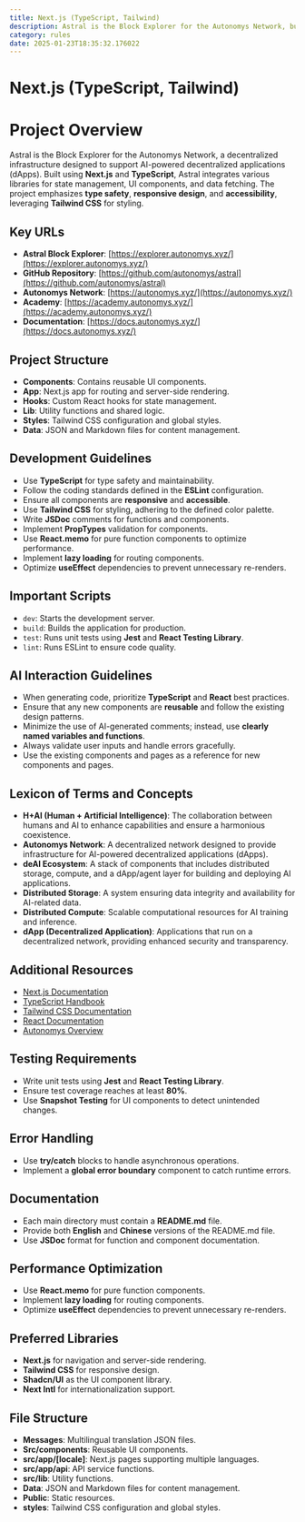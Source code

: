 ```yaml
---
title: Next.js (TypeScript, Tailwind)
description: Astral is the Block Explorer for the Autonomys Network, built with Next.js, TypeScript, and Tailwind CSS. It provides a responsive and accessible interface for exploring blockchain data, integrating advanced libraries for state management, UI components, and data fetching.
category: rules
date: 2025-01-23T18:35:32.176022
---
```



# Next.js (TypeScript, Tailwind)

# Project Overview

Astral is the Block Explorer for the Autonomys Network, a decentralized infrastructure designed to support AI-powered decentralized applications (dApps). Built using **Next.js** and **TypeScript**, Astral integrates various libraries for state management, UI components, and data fetching. The project emphasizes **type safety**, **responsive design**, and **accessibility**, leveraging **Tailwind CSS** for styling.

## Key URLs

- **Astral Block Explorer**: [https://explorer.autonomys.xyz/](https://explorer.autonomys.xyz/)
- **GitHub Repository**: [https://github.com/autonomys/astral](https://github.com/autonomys/astral)
- **Autonomys Network**: [https://autonomys.xyz/](https://autonomys.xyz/)
- **Academy**: [https://academy.autonomys.xyz/](https://academy.autonomys.xyz/)
- **Documentation**: [https://docs.autonomys.xyz/](https://docs.autonomys.xyz/)

## Project Structure

- **Components**: Contains reusable UI components.
- **App**: Next.js app for routing and server-side rendering.
- **Hooks**: Custom React hooks for state management.
- **Lib**: Utility functions and shared logic.
- **Styles**: Tailwind CSS configuration and global styles.
- **Data**: JSON and Markdown files for content management.

## Development Guidelines

- Use **TypeScript** for type safety and maintainability.
- Follow the coding standards defined in the **ESLint** configuration.
- Ensure all components are **responsive** and **accessible**.
- Use **Tailwind CSS** for styling, adhering to the defined color palette.
- Write **JSDoc** comments for functions and components.
- Implement **PropTypes** validation for components.
- Use **React.memo** for pure function components to optimize performance.
- Implement **lazy loading** for routing components.
- Optimize **useEffect** dependencies to prevent unnecessary re-renders.

## Important Scripts

- `dev`: Starts the development server.
- `build`: Builds the application for production.
- `test`: Runs unit tests using **Jest** and **React Testing Library**.
- `lint`: Runs ESLint to ensure code quality.

## AI Interaction Guidelines

- When generating code, prioritize **TypeScript** and **React** best practices.
- Ensure that any new components are **reusable** and follow the existing design patterns.
- Minimize the use of AI-generated comments; instead, use **clearly named variables and functions**.
- Always validate user inputs and handle errors gracefully.
- Use the existing components and pages as a reference for new components and pages.

## Lexicon of Terms and Concepts

- **H+AI (Human + Artificial Intelligence)**: The collaboration between humans and AI to enhance capabilities and ensure a harmonious coexistence.
- **Autonomys Network**: A decentralized network designed to provide infrastructure for AI-powered decentralized applications (dApps).
- **deAI Ecosystem**: A stack of components that includes distributed storage, compute, and a dApp/agent layer for building and deploying AI applications.
- **Distributed Storage**: A system ensuring data integrity and availability for AI-related data.
- **Distributed Compute**: Scalable computational resources for AI training and inference.
- **dApp (Decentralized Application)**: Applications that run on a decentralized network, providing enhanced security and transparency.

## Additional Resources

- [Next.js Documentation](https://nextjs.org/docs)
- [TypeScript Handbook](https://www.typescriptlang.org/docs/)
- [Tailwind CSS Documentation](https://tailwindcss.com/docs)
- [React Documentation](https://reactjs.org/docs/getting-started.html)
- [Autonomys Overview](https://autonomys.xyz/)

## Testing Requirements

- Write unit tests using **Jest** and **React Testing Library**.
- Ensure test coverage reaches at least **80%**.
- Use **Snapshot Testing** for UI components to detect unintended changes.

## Error Handling

- Use **try/catch** blocks to handle asynchronous operations.
- Implement a **global error boundary** component to catch runtime errors.

## Documentation

- Each main directory must contain a **README.md** file.
- Provide both **English** and **Chinese** versions of the README.md file.
- Use **JSDoc** format for function and component documentation.

## Performance Optimization

- Use **React.memo** for pure function components.
- Implement **lazy loading** for routing components.
- Optimize **useEffect** dependencies to prevent unnecessary re-renders.

## Preferred Libraries

- **Next.js** for navigation and server-side rendering.
- **Tailwind CSS** for responsive design.
- **Shadcn/UI** as the UI component library.
- **Next Intl** for internationalization support.

## File Structure

- **Messages**: Multilingual translation JSON files.
- **Src/components**: Reusable UI components.
- **src/app/[locale]**: Next.js pages supporting multiple languages.
- **src/app/api**: API service functions.
- **src/lib**: Utility functions.
- **Data**: JSON and Markdown files for content management.
- **Public**: Static resources.
- **styles**: Tailwind CSS configuration and global styles.
